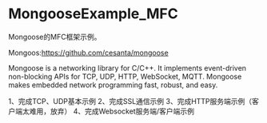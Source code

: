 # MongooseExample_MFC
Mongoose的MFC框架示例。 

Mongoos:https://github.com/cesanta/mongoose

Mongoose is a networking library for C/C++. It implements event-driven non-blocking APIs for TCP, UDP, HTTP, WebSocket, MQTT.  Mongoose makes embedded network programming fast, robust, and easy. 


1、完成TCP、UDP基本示例 2、完成SSL通信示例 3、完成HTTP服务端示例（客户端太难用，放弃） 4、完成Websocket服务端/客户端示例
